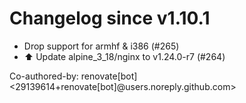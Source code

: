 # Changelog since v1.10.1
- Drop support for armhf & i386 (#265) 
- ⬆️ Update alpine_3_18/nginx to v1.24.0-r7 (#264)

Co-authored-by: renovate[bot] <29139614+renovate[bot]@users.noreply.github.com> 
